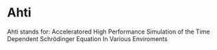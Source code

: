 # Ahti
Ahti stands for: Acceleratored High Performance Simulation of the Time Dependent Schrödinger Equation In Various Enviroments

